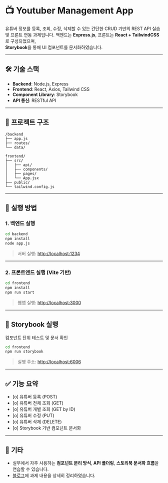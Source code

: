 # 📺 Youtuber Management App

유튜버 정보를 등록, 조회, 수정, 삭제할 수 있는 간단한 CRUD 기반의 REST API 실습 및 프론트 연동 과제입니다.
백엔드는 **Express.js**, 프론트는 **React + TailwindCSS**로 구성되었으며,  
**Storybook**을 통해 UI 컴포넌트를 문서화하였습니다.

---

## 🛠️ 기술 스택

- **Backend**: Node.js, Express
- **Frontend**: React, Axios, Tailwind CSS
- **Component Library**: Storybook
- **API 통신**: RESTful API

---

## 📁 프로젝트 구조

```
/backend
├── app.js
├── routes/
└── data/

frontend/
├── src/
│   ├── api/
│   ├── components/
│   ├── pages/
│   └── App.jsx
├── public/
└── tailwind.config.js
```

---

## 🚀 실행 방법

### 1. 백엔드 실행

```bash
cd backend
npm install
node app.js
```

> 서버 실행: [http://localhost:1234](http://localhost:1234)

---

### 2. 프론트엔드 실행 (Vite 기반)

```bash
cd frontend
npm install
npm run start
```

> 웹앱 실행: [http://localhost:3000](http://localhost:3000)

---

## 📘 Storybook 실행

컴포넌트 단위 테스트 및 문서 확인

```bash
cd frontend
npm run storybook
```

> 실행 주소: [http://localhost:6006](http://localhost:6006)

---

## ✅ 기능 요약

- [o] 유튜버 등록 (POST)
- [o] 유튜버 전체 조회 (GET)
- [o] 유튜버 개별 조회 (GET by ID)
- [o] 유튜버 수정 (PUT)
- [o] 유튜버 삭제 (DELETE)
- [o] Storybook 기반 컴포넌트 문서화

---

## 💬 기타

- 실무에서 자주 사용하는 **컴포넌트 분리 방식**, **API 폴더링**, **스토리북 문서화 흐름**을 연습할 수 있습니다.
- [블로그](https://seonohblog.netlify.app/2.dev-log/express-&-node/express-%EA%B8%B0%EB%B0%98-%EC%9C%A0%ED%8A%9C%EB%B2%84-api-%ED%94%84%EB%A1%9C%EC%A0%9D%ED%8A%B8.html)에 과제 내용을 상세히 정리하였습니다.
